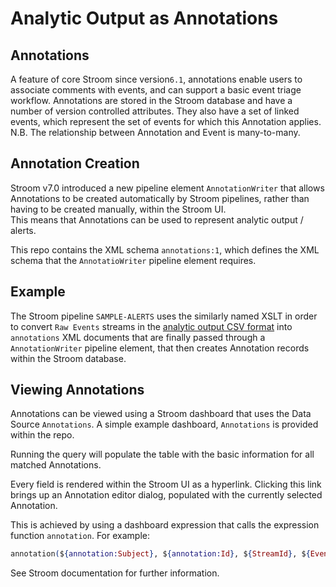 # Analytic Output as Annotations
## Annotations
A feature of core Stroom since version`6.1`, annotations enable users to associate comments with events, and can
support a basic event triage workflow.  Annotations are stored in the Stroom database and have a number of version
controlled attributes.  They also have a set of linked events, which represent the set of events for which this
Annotation applies.  N.B. The relationship between Annotation and Event is many-to-many.

## Annotation Creation

Stroom v7.0 introduced  a new pipeline element `AnnotationWriter` that allows
Annotations to be created automatically by Stroom pipelines, rather than having to be created manually, within the Stroom UI.  
This means that Annotations can be used to represent analytic output / alerts.

This repo contains the XML schema `annotations:1`, which defines the XML schema that the `AnnotatioWriter` pipeline element
requires.

## Example

The Stroom pipeline `SAMPLE-ALERTS` uses the similarly named XSLT in order to convert `Raw Events` streams in the
[analytic output CSV format](alertFormat.md) into `annotations` XML documents that are finally passed through a
`AnnotationWriter` pipeline element, that then creates Annotation records within the Stroom database.

## Viewing Annotations
Annotations can be viewed using a Stroom dashboard that uses the Data Source `Annotations`.  A simple example dashboard,
`Annotations` is provided within the repo.

Running the query will populate the table with the basic information for all matched Annotations.

Every field is rendered within the Stroom UI as a hyperlink.  Clicking this link brings up an Annotation editor dialog,
populated with the currently selected Annotation.

This is achieved by using a dashboard expression that calls the expression function `annotation`.  For example:
```ex
annotation(${annotation:Subject}, ${annotation:Id}, ${StreamId}, ${EventId})
```
See Stroom documentation for further information.